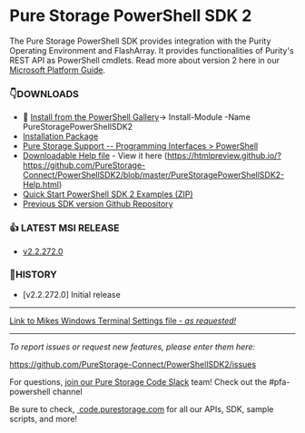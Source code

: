 # Pure Storage PowerShell SDK 2

The Pure Storage PowerShell SDK provides integration with the Purity Operating Environment and FlashArray. It provides functionalities of Purity's REST API as PowerShell cmdlets. Read more about version 2 here in our [Microsoft Platform Guide](https://support.purestorage.com/Solutions/Microsoft_Platform_Guide/a_Windows_PowerShell).

### :point_down:DOWNLOADS
* :100: [Install from the PowerShell Gallery](https://www.powershellgallery.com/packages/PureStoragePowerShellSDK2)-> Install-Module -Name PureStoragePowerShellSDK2
* [Installation Package](https://github.com/PureStorage-Connect/PowerShellSDK2/blob/master/PurePowerShellSDKInstaller.msi)
* [Pure Storage Support -- Programming Interfaces > PowerShell](https://support.purestorage.com/Solutions/Microsoft_Platform_Guide/a_Windows_PowerShell)
* [Downloadable Help file](https://github.com/PureStorage-Connect/PowerShellSDK2/blob/master/PureStoragePowerShellSDK2-Help.html) - View it here (https://htmlpreview.github.io/?https://github.com/PureStorage-Connect/PowerShellSDK2/blob/master/PureStoragePowerShellSDK2-Help.html)
* [Quick Start PowerShell SDK 2 Examples (ZIP)](https://github.com/PureStorage-Connect/PowerShellSDK2/blob/master/SDK2-Examples.zip)
* [Previous SDK version Github Repository](https://www.github.com/PureStorage-Connect/PowerShellSDK)

### :+1: LATEST MSI RELEASE
* [v2.2.272.0](https://github.com/PureStorage-Connect/PowerShellSDK/releases/tag/v1.17.3)

###  :wave:HISTORY
* [v2.2.272.0] Initial release
<!-- wp:separator -->
<hr class="wp-block-separator"/>
<!-- /wp:separator -->

[Link to Mikes Windows Terminal Settings file - *as requested!*](https://github.com/mikenelson-io/MSTerminal)

<!-- wp:separator -->
<hr class="wp-block-separator"/>
<!-- /wp:separator -->

<!-- wp:paragraph -->
<p><em>To report issues or request new features, please enter them here:</em></p>
<!-- /wp:paragraph -->

<!-- wp:paragraph -->
<p><a href="https://github.com/PureStorage-Connect/PureStoragePowerShellSDK2/issues">https://github.com/PureStorage-Connect/PowerShellSDK2/issues</a></p>
<!-- /wp:paragraph -->

<!-- wp:paragraph -->
<p>For questions,&nbsp;<a href="https://codeinvite.purestorage.com/">join our Pure Storage Code Slack</a>&nbsp;team! Check out the #pfa-powershell channel</p>
<!-- /wp:paragraph -->

<!-- wp:paragraph -->
<p>Be sure to check,&nbsp;<a href="https://code.purestorage.com/"> code.purestorage.com</a> for all our APIs, SDK, sample scripts, and more!</p>
<!-- /wp:paragraph -->
